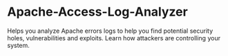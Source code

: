 # Apache-Access-Log-Analyzer
Helps you analyze Apache errors logs to help you find potential security holes, vulnerabilities and exploits. Learn how attackers are controlling your system.

